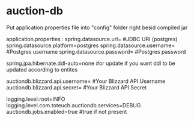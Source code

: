 # auction-db

Put application.properties file into "config" folder right besid compiled jar

application.properties :
spring.datasource.url=                                             #JDBC URI (postgres)
spring.datasource.platform=postgres
spring.datasource.username=                                        #Postgres username
spring.datasource.password=                                        #Postgres password

spring.jpa.hibernate.ddl-auto=none                                 #or update if you want ddl to be updated according to entites

auctiondb.blizzard.api.username=                                   #Your Blizzard API Username
auctiondb.blizzard.api.secret=                                     #Your Blizzard API Secret

logging.level.root=INFO
logging.level.com.toteuch.auctiondb.services=DEBUG
auctiondb.jobs.enabled=true                                        #true if not present